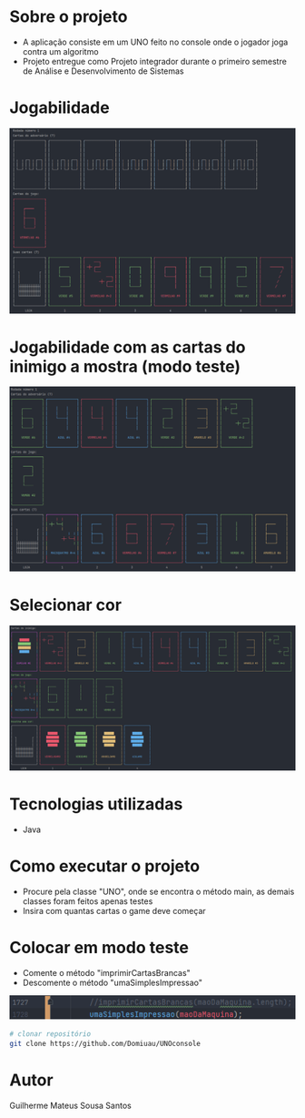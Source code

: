 # Sobre o projeto

- A aplicação consiste em um UNO feito no console onde o jogador joga contra um algoritmo
- Projeto entregue como Projeto integrador durante o primeiro semestre de Análise e Desenvolvimento de Sistemas

# Jogabilidade

![Jogabilidade](https://github.com/Domiuau/UNOconsole/blob/master/Assets/unogit1.png) 

# Jogabilidade com as cartas do inimigo a mostra (modo teste)

![Jogabilidade](https://github.com/Domiuau/UNOconsole/blob/master/Assets/unogit2.png)

# Selecionar cor

![Jogabilidade](https://github.com/Domiuau/UNOconsole/blob/master/Assets/unogit3.png)


# Tecnologias utilizadas

- Java

# Como executar o projeto

- Procure pela classe "UNO", onde se encontra o método main, as demais classes foram feitos apenas testes
- Insira com quantas cartas o game deve começar
  
# Colocar em modo teste

- Comente o método "imprimirCartasBrancas"
- Descomente o método "umaSimplesImpressao"

![Jogabilidade](https://github.com/Domiuau/UNOconsole/blob/master/Assets/unogit5.png)





```bash
# clonar repositório
git clone https://github.com/Domiuau/UNOconsole
```

# Autor

Guilherme Mateus Sousa Santos
